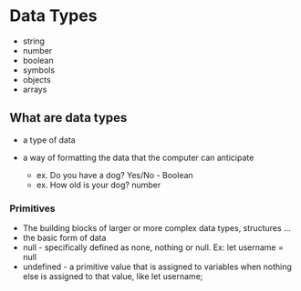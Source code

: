 # Data Types

- string
- number
- boolean
- symbols
- objects
- arrays

## What are data types

- a type of data

- a way of formatting the data that the computer can anticipate

  - ex. Do you have a dog?  Yes/No - Boolean
  - ex. How old is your dog? number

### Primitives

- The building blocks of larger or more complex data types, structures ...
- the basic form of data
- null - specifically defined as none, nothing or null. Ex: let username = null
- undefined - a primitive value that is assigned to variables when nothing else is assigned to that value, like let username;

